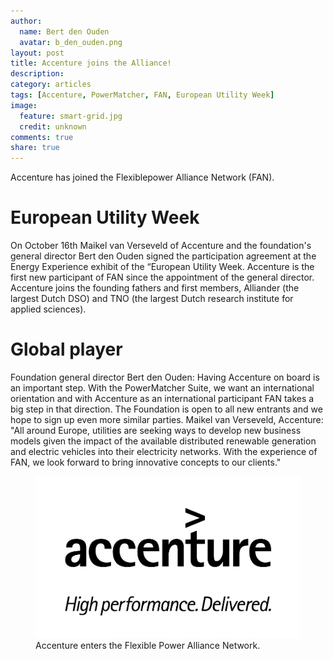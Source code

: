 ```yaml
---
author:
  name: Bert den Ouden
  avatar: b_den_ouden.png
layout: post
title: Accenture joins the Alliance!
description: 
category: articles
tags: [Accenture, PowerMatcher, FAN, European Utility Week]
image:
  feature: smart-grid.jpg
  credit: unknown
comments: true
share: true
---
```


Accenture has joined the Flexiblepower Alliance Network (FAN). 

# European Utility Week

On October 16th Maikel van Verseveld of Accenture and the foundation's general director Bert den Ouden signed the participation agreement  at the Energy Experience exhibit of the “European Utility Week.  Accenture is the first new participant of FAN since the appointment of the general director. Accenture joins the founding fathers and first members, Alliander (the largest Dutch DSO) and TNO (the largest Dutch research institute for applied sciences).

# Global player

Foundation general director Bert den Ouden: Having Accenture on board is an important step. With the PowerMatcher Suite, we want an international orientation and with Accenture as an international participant FAN takes a big step in that direction. The Foundation is open to all new entrants and we hope to sign up even more similar parties. Maikel van Verseveld, Accenture: "All around Europe, utilities are seeking ways to develop new business models given the impact of the available distributed renewable generation and electric vehicles into their electricity networks. With the experience of FAN, we look forward to bring innovative concepts to our clients."

<figure>
	<img src="/images/accenture.jpg">
	<figcaption>Accenture enters the Flexible Power Alliance Network.</figcaption>
</figure>


